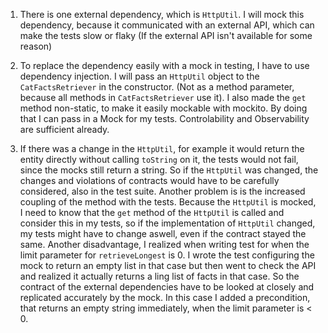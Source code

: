 1. There is one external dependency, which is `HttpUtil`. I will mock this dependency, because it communicated with an external API, which can make the tests slow or flaky (If the external API isn't available for some reason)

2. To replace the dependency easily with a mock in testing, I have to use dependency injection. I will pass an `HttpUtil` object to the `CatFactsRetriever` in the constructor. (Not as a method parameter, because all methods in `CatFactsRetriever` use it). I also made the `get` method non-static, to make it easily mockable with mockito. By doing that I can pass in a Mock for my tests. Controlability and Observability are sufficient already.

3. If there was a change in the `HttpUtil`, for example it would return the entity directly without calling `toString` on it, the tests would not fail, since the mocks still return a string. So if the `HttpUtil` was changed, the changes and violations of contracts would have to be carefully considered, also in the test suite. Another problem is is the increased coupling of the method with the tests. Because the `HttpUtil` is mocked, I need to know that the `get` method of the `HttpUtil` is called and consider this in my tests, so if the implementation of `HttpUtil` changed, my tests might have to change aswell, even if the contract stayed the same. Another disadvantage, I realized when writing test for when the limit parameter for `retrieveLongest` is 0. I wrote the test configuring the mock to return an empty list in that case but then went to check the API and realized it actually returns a ling list of facts in that case. So the contract of the external dependencies have to be looked at closely and replicated accurately by the mock. In this case I added a precondition, that returns an empty string immediately, when the limit parameter is < 0.